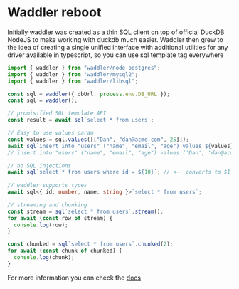 # Waddler reboot 

Initially waddler was created as a thin SQL client on top of official DuckDB NodeJS to make working with duckdb much easier. 
Waddler then grew to the idea of creating a single unified interface with additional utilities for
any driver available in typescript, so you can use sql template tag everywhere

```ts
import { waddler } from "waddler/node-postgres";
import { waddler } from "waddler/mysql2";
import { waddler } from "waddler/libsql";

const sql = waddler({ dbUrl: process.env.DB_URL });
const sql = waddler();

// promisified SQL template API
const result = await sql`select * from users`;

// Easy to use values param
const values = sql.values([["Dan", "dan@acme.com", 25]]);
await sql`insert into "users" ("name", "email", "age") values ${values}`;
// insert into "users" ("name", "email", "age") values ('Dan', 'dan@acme.com', 25);

// no SQL injections
await sql`select * from users where id = ${10}`; // <-- converts to $1 and [10] params
  
// waddler supports types
await sql<{ id: number, name: string }>`select * from users`;

// streaming and chunking
const stream = sql`select * from users`.stream();
for await (const row of stream) {
  console.log(row);
}

const chunked = sql`select * from users`.chunked(2);
for await (const chunk of chunked) {
  console.log(chunk);
}
```

For more information you can check the [docs]()